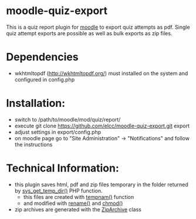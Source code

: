 moodle-quiz-export
==================

This is a quiz report plugin for [moodle](https://moodle.org/) to export quiz attempts as pdf. Single quiz attempt exports are possible as well as bulk exports as zip files.

# Dependencies
* wkhtmltopdf (http://wkhtmltopdf.org/) must installed on the system and configured in config.php

# Installation:
* switch to /path/to/moodle/mod/quiz/report/
* execute git clone https://github.com/elcc/moodle-quiz-export.git export
* adjust settings in export/config.php
* on moodle page go to "Site Administration" -> "Notifications" and follow the instructions

# Technical Information:
* this plugin saves html, pdf and zip files temporary in the folder returned by [sys_get_temp_dir()](http://www.php.net/manual/en/function.sys-get-temp-dir.php) PHP function.
	* this files are created with [tempnam()](http://www.php.net/manual/en/function.tempnam.php) function
	* and modified with [rename()](http://mx2.php.net/manual/en/function.rename.php) and [chmod()](http://mx2.php.net/manual/en/function.chmod.php)
* zip archives are generated with the [ZipArchive](http://mx2.php.net/manual/en/class.ziparchive.php) class
